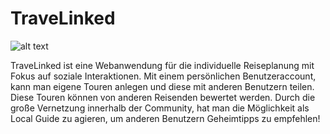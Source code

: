 # TraveLinked

![alt text](./Bilder/TraveLinkedLogoBanner.jpg)

TraveLinked ist eine Webanwendung für die individuelle Reiseplanung mit Fokus auf soziale Interaktionen. Mit einem persönlichen Benutzeraccount, kann man eigene Touren anlegen und diese mit anderen Benutzern teilen. Diese Touren können von anderen Reisenden bewertet werden. Durch die große Vernetzung innerhalb der Community, hat man die Möglichkeit als Local Guide zu agieren, um anderen Benutzern Geheimtipps zu empfehlen!

